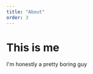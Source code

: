 ```yaml
---
title: "About"
order: 3
---
```


# This is me

I'm honestly a pretty boring guy

<canvas id="background" style="display: none;"></canvas>
<script src="../redist/life.js"></script>